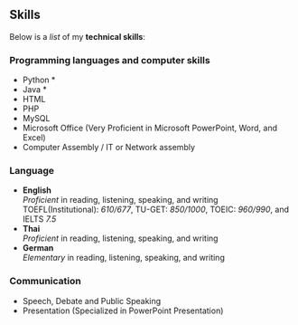 ## Skills
Below is a *list* of my **technical skills**:

### Programming languages and computer skills
- Python *
- Java *
- HTML
- PHP
- MySQL
- Microsoft Office (Very Proficient in Microsoft PowerPoint, Word, and Excel)
- Computer Assembly / IT or Network assembly

### Language
- **English**\
*Proficient* in reading, listening, speaking, and writing\
TOEFL(Institutional): *610/677*, TU-GET: *850/1000*, TOEIC: *960/990*, and IELTS *7.5*
- **Thai**\
*Proficient* in reading, listening, speaking, and writing
- **German**\
*Elementary* in reading, listening, speaking, and writing

### Communication
- Speech, Debate and Public Speaking
- Presentation (Specialized in PowerPoint Presentation)

